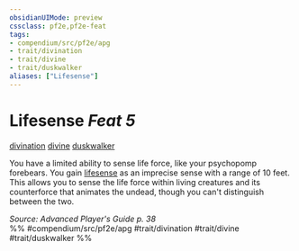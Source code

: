 ```yaml
---
obsidianUIMode: preview
cssclass: pf2e,pf2e-feat
tags:
- compendium/src/pf2e/apg
- trait/divination
- trait/divine
- trait/duskwalker
aliases: ["Lifesense"]
---
```

# Lifesense  *Feat 5*  
[divination](../../rules/traits/divination.md)  [divine](../../rules/traits/divine.md)  [duskwalker](../../rules/traits/duskwalker-apg.md)  


You have a limited ability to sense life force, like your psychopomp forebears. You gain [lifesense](../../rules/abilities/lifesense.md) as an imprecise sense with a range of 10 feet. This allows you to sense the life force within living creatures and its counterforce that animates the undead, though you can't distinguish between the two.

*Source: Advanced Player's Guide p. 38*  
%% #compendium/src/pf2e/apg #trait/divination #trait/divine #trait/duskwalker %%